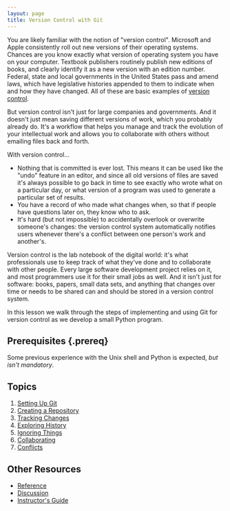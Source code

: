 ```yaml
---
layout: page
title: Version Control with Git
---
```


You are likely familiar with the notion of "version control". 
Microsoft and Apple consistently roll out new versions of their operating systems. Chances are you know exactly what version of operating system you have on your computer.
Textbook publishers routinely publish new editions of books, and clearly identify it as a new version with an edition number. 
Federal, state and local governments in the United States pass and amend laws, which have legislative histories appended to them to indicate when and how they have changed. 
All of these are basic examples of [version control](reference.html#version-control). 

But version control isn't just for large companies and governments. And it doesn't just mean saving different versions of work, which you probably already do.
It's a workflow that helps you manage and track the evolution of your intellectual work and allows you to collaborate with others without emailing files back and forth. 

With version control...

*   Nothing that is committed is ever lost.
    This means it can be used like the "undo" feature in an editor,
    and since all old versions of files are saved
    it's always possible to go back in time to see exactly who wrote what on a particular day,
    or what version of a program was used to generate a particular set of results.
*   You have a record of who made what changes when,
    so that if people have questions later on,
    they know who to ask.
*   It's hard (but not impossible) to accidentally overlook or overwrite someone's changes:
    the version control system automatically notifies users
    whenever there's a conflict between one person's work and another's.

Version control is the lab notebook of the digital world:
it's what professionals use to keep track of what they've done
and to collaborate with other people.
Every large software development project relies on it,
and most programmers use it for their small jobs as well.
And it isn't just for software:
books, papers, small data sets, and anything that changes over time or needs to be shared
can and should be stored in a version control system.

In this lesson we walk through the steps of implementing and using Git for version control as we develop a small Python program.

## Prerequisites {.prereq}

Some previous experience with the Unix shell and Python is expected, *but isn't mandatory*.

## Topics

1.  [Setting Up Git](01-setup.html)
2.  [Creating a Repository](02-create.html)
3.  [Tracking Changes](03-changes.html)
4.  [Exploring History](04-history.html)
5.  [Ignoring Things](05-ignore.html)
6.  [Collaborating](06-collab.html)
7.  [Conflicts](07-conflict.html)

## Other Resources

*   [Reference](reference.html)
*   [Discussion](discussion.html)
*   [Instructor's Guide](instructors.html)
